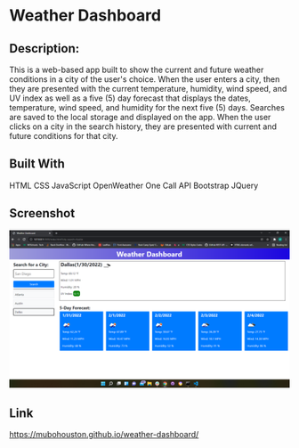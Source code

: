 # Weather Dashboard

## Description:
This is a web-based app built to show the current and future weather conditions in a city of the user's choice. When the user enters a city, then they are presented with the current temperature, humidity, wind speed, and UV index as well as a five (5) day forecast that displays the dates, temperature, wind speed, and humidity for the next five (5) days. Searches are saved to the local storage and displayed on the app. When the user clicks on a city in the search history, they are presented with current and future conditions for that city. 

## Built With
HTML
CSS
JavaScript
OpenWeather One Call API
Bootstrap
JQuery

## Screenshot
![Screenshot of the website](./assets/images/website-screenshot.png "Weather Dashboard")

## Link
https://mubohouston.github.io/weather-dashboard/